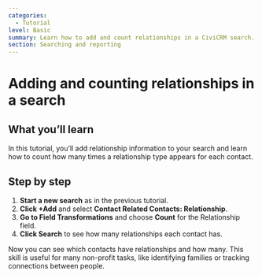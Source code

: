 ```yaml
---
categories:
  - Tutorial
level: Basic
summary: Learn how to add and count relationships in a CiviCRM search.
section: Searching and reporting
---
```


# Adding and counting relationships in a search

## What you’ll learn

In this tutorial, you’ll add relationship information to your search and learn how to count how many times a relationship type appears for each contact.

## Step by step

1. **Start a new search** as in the previous tutorial.
2. **Click +Add** and select **Contact Related Contacts: Relationship**.
3. **Go to Field Transformations** and choose **Count** for the Relationship field.
4. **Click Search** to see how many relationships each contact has.

Now you can see which contacts have relationships and how many. This skill is useful for many non-profit tasks, like identifying families or tracking connections between people.
